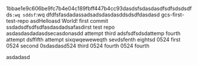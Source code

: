 1bbae1e9c606be9fc7b4e04c189fbff447b4cc93dasdsfsdasdasdfsdfsdsdsdfds`:wq
sddsf`:wq
dfdfsfasdadassadsadsdasdasddsdsdfdasdasd gcs-first-test-repo
asdHelloasd World! first commit
ssdadsdfsdfsdfasdasdadsafasdirst test repo
asdasdasdadasdsecasdonasdd attempt
third adsfsdfsdsdattemp
fourth attempt
dsffifth attempt
sixqwqeweweqth
sevdsfenth
eightsd
0524 first
0524 second
0sdasdasd524 third
0524 fourth
0524 fourth




asdadasd






